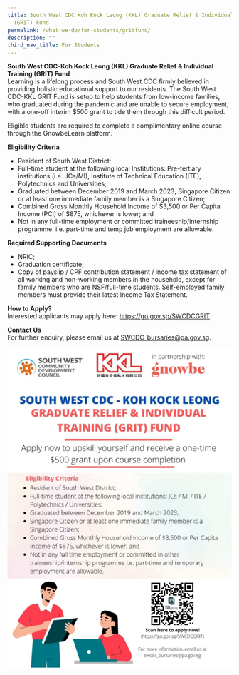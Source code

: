 ```yaml
---
title: South West CDC Koh Kock Leong (KKL) Graduate Relief & Individual Training
  (GRIT) Fund
permalink: /what-we-do/for-students/gritfund/
description: ""
third_nav_title: For Students
---
```

**South West CDC-Koh Kock Leong (KKL) Graduate Relief & Individual Training (GRIT) Fund**<br>
Learning is a lifelong process and South West CDC firmly believed in providing holistic educational support to our residents. The South West CDC-KKL GRIT Fund is setup to help students from low-income families, who graduated during the pandemic and are unable to secure employment, with a one-off interim $500 grant to tide them through this difficult period.

Eligible students are required to complete a complimentary online course through the GnowbeLearn platform.

**Eligibility Criteria**<br>
* Resident of South West District;
* Full-time student at the following local Institutions: Pre-tertiary institutions (i.e. JCs/MI), Institute of Technical Education (ITE), Polytechnics and Universities;
* Graduated between December 2019 and March 2023;
Singapore Citizen or at least one immediate family member is a Singapore Citizen;
* Combined Gross Monthly Household Income of $3,500 or Per Capita Income (PCI) of $875, whichever is lower; and
* Not in any full-time employment or committed traineeship/internship programme. i.e. part-time and temp job employment are allowable.

**Required Supporting Documents**
* NRIC;
* Graduation certificate;
* Copy of payslip / CPF contribution statement / income tax statement of all working and non-working members in the household, except for family members who are NSF/full-time students. Self-employed family members must provide their latest Income Tax Statement.

**How to Apply?**<br>
Interested applicants may apply here: https://go.gov.sg/SWCDCGRIT

**Contact Us**<br>
For further enquiry, please email us at SWCDC_bursaries@pa.gov.sg.
<br>

![gritfund](/images/grit.png)